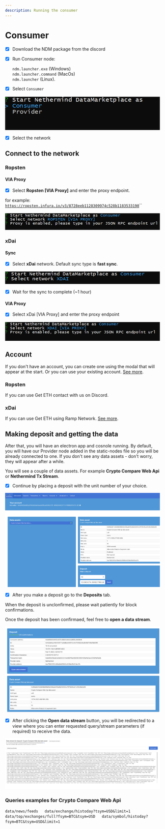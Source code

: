 ```yaml
---
description: Running the consumer
---
```


# Consumer

* [x] Download the NDM package from the discord
* [x] Run Consumer node:

  `ndm.launcher.exe` \(Windows\)   
  `ndm.launcher.command` \(MacOs\)  
  `ndm.launcher` \(Linux\).

* [x] Select `Consumer`

![](../../.gitbook/assets/image%20%28153%29.png)

* [x] Select the network

## Connect to the network

### Ropsten

#### VIA Proxy

* [x] Select **Ropsten \[VIA Proxy\]** and enter the proxy endpoint.

for example: [`https://ropsten.infura.io/v3/8728eeb1128309974c528b1183533190`](https://ropsten.infura.io/v3/8728eeb1128309974c528b1183533190)\`\`

![](../../.gitbook/assets/image%20%2810%29.png)

### xDai

#### Sync

* [x] Select **xDai** network. Default sync type is **fast sync**.

![](../../.gitbook/assets/image%20%28144%29.png)

* [x] Wait for the sync to complete \(~1 hour\)

#### VIA Proxy

* [x] Select xDai \[VIA Proxy\] and enter the proxy endpoint

![](../../.gitbook/assets/image%20%28152%29.png)

## Account

If you don't have an account, you can create one using the modal that will appear at the start. Or you can use your existing account. [See more](https://docs.nethermind.io/nethermind/nethermind-datamarketplace/ndm-faq#i-already-have-an-account-can-i-use-it).

### Ropsten

If you can use Get ETH contact with us on Discord.

### xDai

If you can use Get ETH using Ramp Network. [See more](https://docs.nethermind.io/nethermind/nethermind-datamarketplace/ndm-faq#i-created-the-account-but-i-still-have-no-money-on-it-what-should-i-do).

## Making deposit and getting the data

After that, you will have an electron app and cosnole running. By default, you will have our Provider node added in the static-nodes file so you will be already connected to one. If you don't see any data assets - don't worry, they will appear after a while.

You will see a couple of data assets. For example **Crypto Compare Web Api** or **Nethermind Tx Stream**. 

* [x] Continue by placing a deposit with the unit number of your choice.

![Data assets view \(you will have more data assets avaliable to consume\)](../../.gitbook/assets/image%20%28117%29.png)

* [x] After you make a deposit go to the **Deposits** tab. 

When the deposit is unclonfirmed, please wait patiently for block confirmations.

Once the deposit has been confirmaed, feel free to **open a data stream**.

![Deposits view](../../.gitbook/assets/image%20%28123%29.png)

* [x] After clicking the **Open data stream** button, you will be redirected to a view where you can enter requested query/stream parameters \(if required\) to receive the data.

![Consumed data stream from Crypto Compare Web Api](../../.gitbook/assets/image%20%28118%29.png)

###   Queries examples for **Crypto Compare Web Api** 

 `data/news/feeds  
 data/exchange/histoday?tsym=USD&limit=1  
 data/top/exchanges/full?fsym=BTC&tsym=USD  
 data/symbol/histoday?fsym=BTC&tsym=USD&limit=1`

